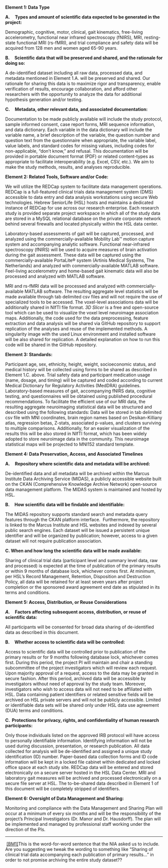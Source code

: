 
**Element 1: Data Type**

**A.**    **Types and amount of scientific data expected to be generated in the project:**

Demographic, cognitive, motor, clinical, gait kinematics, free-living accelerometry, functional near infrared spectroscopy (fNIRS), MRI, resting-state functional MRI (rs-fMRI), and trial compliance and safety data will be acquired from 128 men and women aged 65-90 years.

**B.**    **Scientific data that will be preserved and shared, and the rationale for doing so:**

A de-identified dataset including all raw data, processed data, and metadata mentioned in Element 1.A. will be preserved and shared. Our rationale for sharing this data is to maximize rigor and transparency, enable verification of results, encourage collaboration, and afford other researchers with the opportunity to analyze the data for additional hypothesis generation and/or testing.

**C.**    **Metadata, other relevant data, and associated documentation:**

Documentation to be made publicly available will include the study protocol, sample informed consent, case report forms, MRI sequence information, and data dictionary. Each variable in the data dictionary will include the variable name, a brief description of the variable, the question number and question text from the questionnaire when appropriate, the variable label, value labels, and standard codes for missing values, including codes for non-applicable, “don’t know,” and refusal. This documentation will be provided in portable document format (PDF) or related content-types as appropriate to facilitate interoperability (e.g. Excel, CSV, etc.). We aim to make the study methods, results, and analyses reproducible.

**Element 2: Related Tools, Software and/or Code:**

We will utilize the REDCap system to facilitate data management operations. REDCap is a full-featured clinical trials data management system (DMS) accessible to data entry and data analysis workstations using secure Web technologies. Hebrew SeniorLife (HSL) hosts and maintains a dedicated instance of REDCap for use across our research enterprise. Each research study is provided separate project workspace in which all of the study data are stored in a MySQL relational database on the private corporate network behind several firewalls and located physically within the HSL data center.

Laboratory-based assessments of gait will be captured, processed, and analyzed using the commercially-available Mobility Lab™ motion capture system and accompanying analytic software. Functional near-infrared spectroscopy (fNIRS) will be used to acquire measures of brain activation during the gait assessment. These data will be captured using the commercially-available PortaLite® system (Artinis Medical Systems, The Netherlands) and analyzed with commercially-available MATLAB software. Feel-living accelerometry and home-based gait kinematic data will also be processed and analyzed with MATLAB software.

MRI and rs-fMRI data will be processed and analyzed with commercially-available MATLAB software. The resulting aggregate level statistics will be made available through tab delimited csv files and will not require the use of specialized tools to be accessed. The voxel-level associations data will be additionally shared in NIfTI file format. _3D Slicer_ is a free and open-source tool which can be used to visualize the voxel level neuroimage association maps. Additionally, the code used for the data preprocessing, feature extraction and data analysis will be shared via GitHub repository to support replication of the analyses and reuse of the implemented methods. A singularity image with the used Linux environment and installed software will be also shared for replication. A detailed explanation on how to run this code will be shared in the GitHub repository.

**Element 3: Standards:**

Participant age, sex, ethnicity, height, weight, socioeconomic status, and medical history will be collected using forms to be shared as described in Element 1.C. above. Trial safety data and participant medication usage (name, dosage, and timing) will be captured and coded according to current Medical Dictionary for Regulatory Activities (MedDRA) guidelines. Laboratory-based measures of gait, accompanying fNIRS data, cognitive testing, and questionnaires will be obtained using published procedural recommendations. To facilitate the efficient use of our MRI data, the resulting aggregate neuroimaging statistical data will be structured and described using the following standards: Data will be stored in tab delimited csv file with MNI coordinates, brain region names based on Desikan-Killiany atlas, regression betas, Z-stats, associated p-values, and clusters surviving to multiple comparisons. Additionally, for an easier visualization of the results this will be also stored in NIfTI format, which has been widely adopted to store neuroimage data in the community. This neuroimage statistical maps will be projected to MNI152 standard template.

**Element 4: Data Preservation, Access, and Associated Timelines**

**A.**    **Repository where scientific data and metadata will be archived:**

De-identified data and all metadata will be archived within the Marcus Institute Data Archiving Service (MIDAS), a publicly accessible website built on the CKAN (Comprehensive Knowledge Archive Network) open-source data management platform. The MIDAS system is maintained and hosted by HSL. 

**B.**    **How scientific data will be findable and identifiable:**

The MIDAS repository supports standard search and metadata query features through the CKAN platform interface.  Furthermore, the repository is linked to the Marcus Institute and HSL websites and indexed by several public search engines. Each dataset will be issued a persistent unique identifier and will be organized by publication; however, access to a given dataset will not require publication association.

**C. When and how long the scientific data will be made available:**

Sharing of clinical trial data (participant level and summary level data, raw and processed) is expected at the time of publication of the primary results or within 9 months of database lock, whichever comes first. At minimum, per HSL’s Record Management, Retention, Disposition and Destruction Policy, all data will be retained for at least seven years after project completion or the sponsored award agreement end date as stipulated in its terms and conditions. 
  
**Element 5: Access, Distribution, or Reuse Considerations**

**_A._**    **Factors affecting subsequent access, distribution, or reuse of scientific data:**

All participants will be consented for broad data sharing of de-identified data as described in this document.

**B.**    **Whether access to scientific data will be controlled:**

Access to scientific data will be controlled prior to publication of the primary results or for 9 months following database lock, whichever comes first. During this period, the project PI will maintain and chair a standing subcommittee of the project investigators which will review each request. Upon majority approval of a request, access to the data may be granted in secure fashion. After this period, archived data will be accessible by investigators without need of approval by the study team. Moreover, investigators who wish to access data will not need to be affiliated with HSL. Data containing patient identifiers or related sensitive fields will be archived on HSL private servers and will not be publicly accessible. Limited or identifiable data sets will be shared only under HSL data use agreement (DUA) terms and conditions.

**C.  Protections for privacy, rights, and confidentiality of human research participants:**

Only those individuals listed on the approved IRB protocol will have access to personally identifiable information. Identifying information will not be used during discussion, presentation, or research publication. All data collected for analysis will be de-identified and assigned a unique study identification (ID) number. Paper-based data collection forms and ID code information will be kept in a locked file cabinet within dedicated and locked office space at each study site. REDCap data will be entered and stored electronically on a secure server hosted in the HSL Data Center. MRI and laboratory gait measures will be archived and processed electronically on a secure file server at HSL. The to-be-shared data described in Element 1 of this document will be completely stripped of identifiers.

**Element 6: Oversight of Data Management and Sharing:**

Monitoring and compliance with the Data Management and Sharing Plan will occur at a minimum of every six months and will be the responsibility of the project’s Principal Investigators (Dr. Manor and Dr. Hausdorff). The plan will be implemented and managed by professional staff working under the direction of the PIs.

---

 [[BM1]](#_msoanchor_1)This is the word-for-word sentence that the NIA asked us to include.  Are you suggesting we tweak the wording to something like “Sharing of clinical trial data accompanying each publication of primary results...” in order to not promise archiving the entire study dataset??